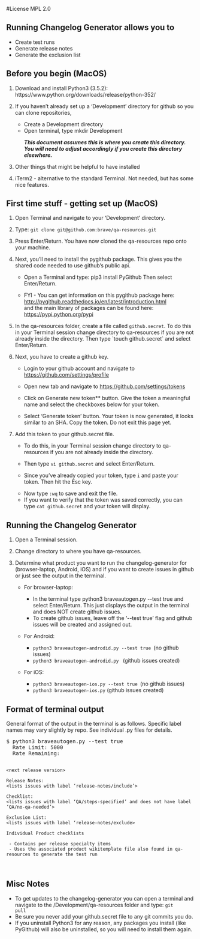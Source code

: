 #License MPL 2.0


<h2>Running Changelog Generator allows you to </h2>
<ul>
  <li>Create test runs </li>
  <li>Generate release notes</li>
  <li>Generate the exclusion list</li>
</ul>

<h2>Before you begin (MacOS)</h2>
<ol>
  <li><p>Download and install Python3 (3.5.2): https://www.python.org/downloads/release/python-352/</p></li>
  <li><p>If you haven’t already set up a ‘Development’ directory for github so you can clone repositories, 
    
   - Create a Development directory 
   - Open terminal, type mkdir Development</p></li>
   _**This document assumes this is where you create this directory. You will need to adjust accordingly if you create this directory elsewhere.**_
   <li><p>Other things that might be helpful to have installed</p></li>
   <li><p>iTerm2 - alternative to the standard Terminal. Not needed, but has some nice features.</p></li>
</ol>


<h2>First time stuff - getting set up (MacOS)</h2>
<ol>
  <li><p>Open Terminal and navigate to your ‘Development’ directory.</p></li>
  <li><p>Type: <code>git clone git@github.com:brave/qa-resources.git</code></p></li>
  <li><p>Press Enter/Return. You have now cloned the qa-resources repo onto your machine.</p></li>
  <li><p>Next, you’ll need to install the pygithub package. This gives you the shared code needed to use github’s public api. 
    
   - Open a Terminal and type: pip3 install PyGithub Then select Enter/Return.</p>
   - FYI - You can get information on this pygithub package here: http://pygithub.readthedocs.io/en/latest/introduction.html <br />and the main library of packages can be found here: https://pypi.python.org/pypi </p></li>
  <li><p>In the qa-resources folder, create a file called <code>github.secret</code>. To do this in your Terminal session change directory to qa-resources if you are not already inside the directory. Then type `touch github.secret` and select Enter/Return.</p></li>
  <li><p>Next, you have to create a github key. 
  
   - Login to your github account and navigate to https://github.com/settings/profile</p>
   - Open new tab and navigate to https://github.com/settings/tokens </p>
   - Click on Generate new token** button. Give the token a meaningful name and select the checkboxes below for your token.</p>
   - Select ‘Generate token’ button. Your token is now generated, it looks similar to an SHA. Copy the token. Do not exit this page yet.</p>
<li><p>Add this token to your github.secret file. 
  
   - To do this, in your Terminal session change directory to qa-resources if you are not already inside the directory. </p>
   - Then type <code>vi github.secret</code> and select Enter/Return.</p>
   - Since you’ve already copied your token, type <code>i</code>  and paste your token. Then hit the Esc key.</p>
   - Now type <code>:wq</code> to save and exit the file.
   - If you want to verify that the token was saved correctly, you can type <code>cat github.secret</code> and your token will display.</p></li>
  </ol>

<h2>Running the Changelog Generator</h2>
<ol>
  <li><p>Open a Terminal session.</p></li>
  <li><p>Change directory to where you have qa-resources.</p></li>
  <li><p>Determine what product you want to run the changelog-generator for (browser-laptop, Android, iOS) and if you want to create issues in github or just see the output in the terminal.
    
   - For browser-laptop:
    
      - In the terminal type python3 braveautogen.py --test true and select Enter/Return. This just displays the output in the terminal and does NOT create github issues. 
      - To create github issues, leave off the ‘--test true’ flag and github issues will be created and assigned out.

  - For Android:

     - <code>python3 braveautogen-androdid.py --test true </code>(no github issues)
     - <code>python3 braveautogen-androdid.py </code>  (github issues created)
     
   - For iOS:
   
     - <code>python3 braveautogen-ios.py --test true </code>(no github issues)
     - <code>python3 braveautogen-ios.py</code>   (github issues created)
</p></li>
</ol>

<h2> Format of terminal output</h2>
<p>General format of the output in the terminal is as follows. Specific label names may vary slightly by repo. See individual .py files for details.</p>
<pre>
$ python3 braveautogen.py --test true
  Rate Limit: 5000
  Rate Remaining: <some number>
  
    <next release version>
  
    Release Notes:
    <lists issues with label ‘release-notes/include’>

    Checklist:
    <lists issues with label ‘QA/steps-specified’ and does not have label ‘QA/no-qa-needed’>

    Exclusion List:
    <lists issues with label ‘release-notes/exclude>

    Individual Product checklists

     - Contains per release specialty items
     - Uses the associated product wikitemplate file also found in qa-resources to generate the test run
</pre>

<h2> Misc Notes</h2>

  - To get updates to the changelog-generator you can open a terminal and navigate to the /Development/qa-resources folder and type: <code>git pull</code>
  - Be sure you never add your github.secret file to any git commits you do.
  - If you uninstall Python3 for any reason, any packages you install (like PyGithub) will also be uninstalled, so you will need to install them again.

